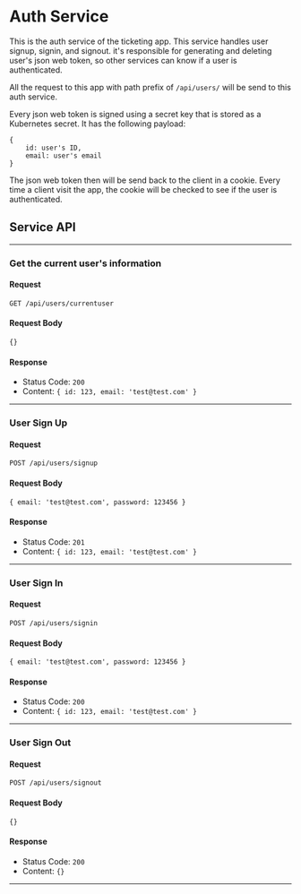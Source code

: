 # Auth Service
This is the auth service of the ticketing app. This service handles user signup, signin, and signout. it's responsible for generating and deleting user's json web token, so other services can know if a user is authenticated.

All the request to this app with path prefix of `/api/users/` will be send to this auth service.

Every json web token is signed using a secret key that is stored as a Kubernetes secret. It has the following payload:

```
{
    id: user's ID,
    email: user's email
}
```

The json web token then will be send back to the client in a cookie. Every time a client visit the app, the cookie will be checked to see if the user is authenticated.

## Service API
---
### Get the current user's information
#### Request
`GET /api/users/currentuser`
#### Request Body
`{}`
#### Response
- Status Code: `200`
- Content: `{ id: 123, email: 'test@test.com' }`
---
### User Sign Up
#### Request
`POST /api/users/signup`
#### Request Body
`{ email: 'test@test.com', password: 123456 }`
#### Response
- Status Code: `201`
- Content: `{ id: 123, email: 'test@test.com' }`
---
### User Sign In
#### Request
`POST /api/users/signin`
#### Request Body
`{ email: 'test@test.com', password: 123456 }`
#### Response
- Status Code: `200`
- Content: `{ id: 123, email: 'test@test.com' }`
---
### User Sign Out
#### Request
`POST /api/users/signout`
#### Request Body
`{}`
#### Response
- Status Code: `200`
- Content: `{}`
---